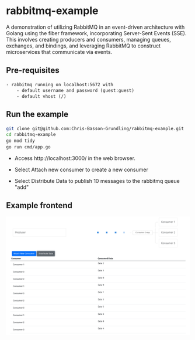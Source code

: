 # rabbitmq-example

A demonstration of utilizing RabbitMQ in an event-driven architecture with Golang using the fiber framework, incorporating Server-Sent Events (SSE). This involves creating producers and consumers, managing queues, exchanges, and bindings, and leveraging RabbitMQ to construct microservices that communicate via events.

## Pre-requisites
    - rabbitmq running on localhost:5672 with 
        - default username and password (guest:guest)
        - default vhost (/)

## Run the example

```bash
git clone git@github.com:Chris-Basson-Grundling/rabbitmq-example.git
cd rabbitmq-example
go mod tidy
go run cmd/app.go
```

- Access http://localhost:3000/ in the web browser.

- Select Attach new consumer to create a new consumer

- Select Distribute Data to publish 10 messages to the rabbitmq queue "add"

## Example frontend
![](./static/public/assets/img/img.png)